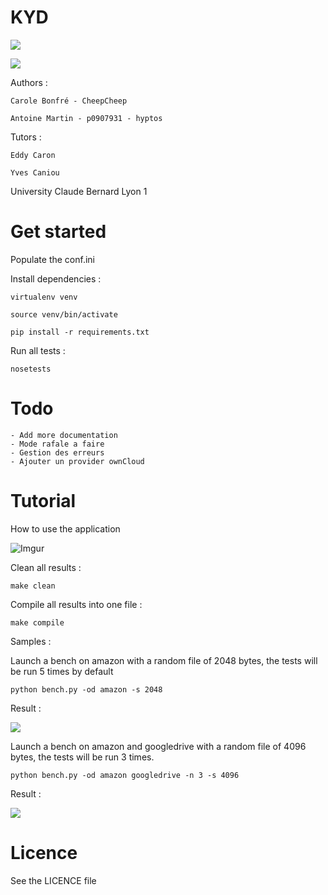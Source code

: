 KYD
==============

![](https://magnum.travis-ci.com/hyptos/kyd.svg?token=gSMNMRn5ygdjm4n6o1XK)

![](https://landscape.io/github/hyptos/kyd/master/landscape.svg?style=flat&badge_auth_token=fb17a46a03f64027863eb3ea2b9ee853)

Authors :

    Carole Bonfré - CheepCheep
    
    Antoine Martin - p0907931 - hyptos

Tutors : 

    Eddy Caron
    
    Yves Caniou 
 
University Claude Bernard Lyon 1 

Get started
===============

Populate the conf.ini

Install dependencies :

    virtualenv venv

    source venv/bin/activate

    pip install -r requirements.txt

Run all tests :

    nosetests
    
Todo
===============

    - Add more documentation
    - Mode rafale a faire
    - Gestion des erreurs
    - Ajouter un provider ownCloud

Tutorial
===============

How to use the application

![Imgur](http://i.imgur.com/Cr8gN8p.png?1)

Clean all results :

    make clean
    
Compile all results into one file :

    make compile
    
Samples : 

Launch a bench on amazon with a random file of 2048 bytes, the tests will be run 5 times by default

    python bench.py -od amazon -s 2048

Result :

![](http://i.imgur.com/EtAIbLG.png?1)

Launch a bench on amazon and googledrive with a random file of 4096 bytes, the tests will be run 3 times.

    python bench.py -od amazon googledrive -n 3 -s 4096

Result :

![](http://i.imgur.com/Lh8Qd3I.png?1)


Licence
===============
See the LICENCE file
